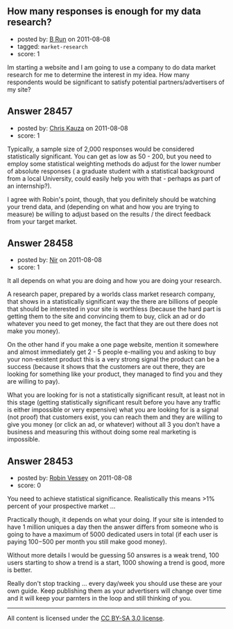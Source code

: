 ## How many responses is enough for my data research?

- posted by: [B Run](https://stackexchange.com/users/-1/12523-b-run) on 2011-08-08
- tagged: `market-research`
- score: 1

Im starting a website and I am going to use a company to do data market research for me to determine the interest in my idea.  How many respondents would be significant to satisfy potential partners/advertisers of my site?


## Answer 28457

- posted by: [Chris Kauza](https://stackexchange.com/users/-1/12517-chris-kauza) on 2011-08-08
- score: 1

Typically, a sample size of 2,000 responses would be considered statistically significant.  You can get as low as 50 - 200, but you need to employ some statistical weighting methods do adjust for the lower number of absolute responses ( a graduate student with a statistical background from a local University, could easily help you with that - perhaps as part of an internship?).  

I agree with Robin's point, though, that you definitely should be watching your trend data, and (depending on what and how you are trying to measure) be willing to adjust based on the results / the direct feedback from your target market.


## Answer 28458

- posted by: [Nir](https://stackexchange.com/users/-1/4237-nir) on 2011-08-08
- score: 1

It all depends on what you are doing and how you are doing your research.

A research paper, prepared by a worlds class market research company, that shows in a statistically significant way the there are billions of people that should be interested in your site is worthless (because the hard part is getting them to the site and convincing them to buy, click an ad or do whatever you need to get money, the fact that they are out there does not make you money).

On the other hand if you make a one page website, mention it somewhere and almost immediately get 2 - 5 people e-mailing you and asking to buy your non-existent product this is a very strong signal the product can be a success (because it shows that the customers are out there, they are looking for something like your product, they managed to find you and they are willing to pay).

What you are looking for is not a statistically significant result, at least not in this stage (getting statistically significant result before you have any traffic is either impossible or very expensive) what you are looking for is a signal (not proof) that customers exist, you can reach them and they are willing to give you money (or click an ad, or whatever) without all 3 you don’t have a business and measuring this without doing some real marketing is impossible.




## Answer 28453

- posted by: [Robin Vessey](https://stackexchange.com/users/-1/984-robin-vessey) on 2011-08-08
- score: 0

You need to achieve statistical significance. Realistically this means >1% percent of your prospective market ... 

Practically though, it depends on what your doing. If your site is intended to have 1 million uniques a day then the answer differs from someone who is going to have a maximum of 5000 dedicated users in total (if each user is paying $100-$500 per month you still make good money).

Without more details I would be guessing 50 answres is a weak trend, 100 users starting to show a trend is a start, 1000 showing a trend is good, more is better. 

Really don't stop tracking ... every day/week you should use these are your own guide. Keep publishing them as your advertisers will change over time and it will keep your parnters in the loop and still thinking of you.





---

All content is licensed under the [CC BY-SA 3.0 license](https://creativecommons.org/licenses/by-sa/3.0/).
